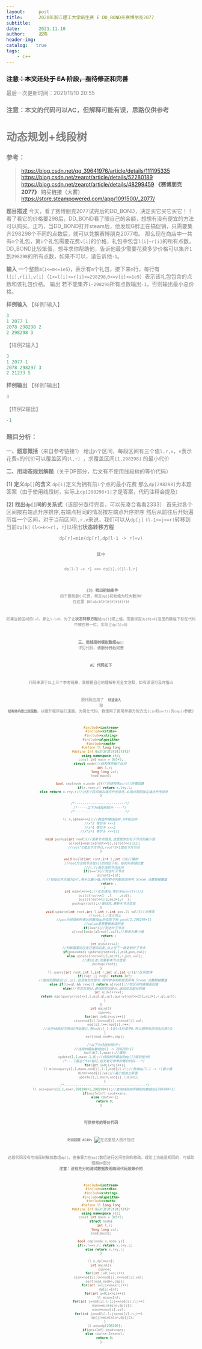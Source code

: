 ```yaml
---
layout:     post
title:      2020年浙江理工大学新生赛 E DD_BOND买赛博朋克2077
subtitle:   
date:       2021.11.10
author:     追殇
header-img: 
catalog:   true
tags:
    - C++
---
```

### ~~注意：本文还处于 EA 阶段，亟待修正和完善~~ 
<font color=grey>最后一次更新时间：2021/11/10 20:55
### 注意：本文的代码可以AC，但解释可能有误，思路仅供参考
# 动态规划+线段树

### 参考：

> https://blog.csdn.net/qq_39641976/article/details/111195335
> https://blog.csdn.net/zearot/article/details/52280189
> https://blog.csdn.net/zearot/article/details/48299459
> **《赛博朋克 2077》** 购买链接（大雾） https://store.steampowered.com/app/1091500/_2077/

**题目描述**
今天，看了赛博朋克2077试完后的DD_BOND，决定买它买它买它！！看了看它的价格要298后，DD_BOND看了眼自己的余额，想想有没有便宜的方法可以购买。正巧，当DD_BOND打开steam后，他发现G胖正在搞促销，只需要集齐298298个不同的点数后，就可以兑换赛博朋克2077啦。
那么现在商店中一共有`m`个礼包，第`i`个礼包需要花费`v[i]`的价格，礼包中包含`l[i]~r[i]`的所有点数，DD_BOND比较笨蛋，想寻求你帮助他，告诉他最少需要花费多少价格可以集齐`1`到`298298`的所有点数，如果不可以，请告诉他`-1`。

**输入**
一个整数`m`(`1<=m<=1e5`)，表示有`m`个礼包，接下来`m`行，每行有`l[i],r[i],v[i]`（`1<=l[i]<=r[i]<=298298`,`0<=v[i]<=1e9`）表示该礼包包含的点数和该礼包价格。
输出
若不能集齐`1~298298`所有点数输出`-1`，否则输出最小总价格。

**样例输入**
【样例1输入】

```cpp
3
1 2077 1
2078 298298 2
2 298298 3
```

【样例2输入】

```cpp
3
1 2077 1
2078 298297 3
2 21233 5
```

**样例输出**
【样例1输出】

```cpp
3
```

【样例2输出】

```cpp
-1
```

### 题目分析：

**一、题意概括**（来自参考链接1）
给出`n`个区间，每段区间有三个值`l,r,v`，`v`表示花费`v`的代价可以覆盖区间`[l,r] `，求覆盖区间`[1,298298]` 的最小代价

**二、用动态规划解题**（关于DP部分，后文有不使用线段树的等价代码）

**(1) 定义`dp[]`的含义**
`dp[i]`定义为拥有前`i`个点的最小花费
那么`dp[298298]`为本题答案（由于使用线段树，实际上`dp[298298+1]`才是答案，代码注释会提及）

**(2) 找出`dp[]`间的关系式**（该部分亟待完善，可以先凑合看看2333）
首先对各个区间按右端点升序排序,右端点相同的情况按左端点升序排序
然后从前往后开始遍历每一个区间，对于当前区间`l,r,v`来说，我们可以从`dp[j]` `(l-1<=j<=r)`转移到当前`dp[k]` `(l<=k<=r)`，可以得出**状态转移方程**

<center><code>dp[r]=min(dp[r],dp[l-1 -> r]+v)

其中
<center><code>dp[l-1 -> r] <=> dp[i],i∈[l-1,r]

<br></br>
**(3) 找出初始条件**
由于要找最小花费，规定`dp[]`初始值为较大数`INF`
在这里 `INF=0x3f3f3f3f3f3f3f3f`

如果当前区间的`l=1`，那么`l-1=0`，为了让**状态转移方程**给`dp[1]`赋上值，需要规定`dp[0]=0`(这里的数组下标在代码中被右移一位，实际上`dp[1]=0`)

**三、用线段树模拟数组`dp[]`**
详见代码，~~该部分日后完善~~ 

**AC 代码如下**

<font color=grey>代码来源于以上三个参考链接，我根据自己的理解补充全文注释，如有谬误可及时指出

<font color=grey>原代码应用了 **` 快速读入`** 和 **`结构体内嵌比较函数`**，以提升程序运行速度。为简化代码，我使用了更简单暴力的方法(`cin`和`sort()`的`cmp()`参数)

```cpp
#include<iostream>
#include<cstdio>
#include<cstring>
#include<algorithm>
#include<cmath>
#define ll long long
#define Inf 0x3f3f3f3f3f3f3f3f
using namespace std;
const int maxn = 3e5+5;
struct node{//结构体存每个区间 
    int l,r;
    long long val;
}nod[maxn];

bool cmp(node x,node y){//对结构体sort()所需函数 
    if(x.r==y.r) return x.l<y.l;
    else return x.r<y.r;//对各个区间按右端点升序排序,右端点相同按左端点升序排序 
}

/*--------------------------*/ 
/*-----以下为线段树部分-----*/ 
/*--------------------------*/ 

ll n,a[maxn<<2];//数组存储线段树,开4倍空间 
//x*2 等价于 x<<1 
//x*4 等价于 x<<2 
//x*2+1 等价于 x<<1|1 

void pushup(int root){//更新节点信息,这里是求左右子节点的最小值 
    a[root]=min(a[root<<1],a[root<<1|1]);
    //root*2是左下方节点,root*2+1是右下方节点 
}

void build(int root,int l,int r){//建树
    //root为当前节点在a[]的对应下标，即实际存储位置 
    //[l,r]表示当前节点区间 
    if(l==r){//到达叶子节点 
        a[root]=Inf;
        //初始化节点值为Inf,用于比最小值,同时参与判断是否所有 Steam 点数都被覆盖  
        return ;
    }
    int mid=l+r>>1;//左右递归,等价于min=(l+r)/2 
    build(root<<1  ,l    ,mid);
    build(root<<1|1,mid+1,r  );
    pushup(root);//递归完,更新本节点信息 
}
void update(int root,int l,int r,int pos,ll val){//点修改 
    //root,l,r含义同上
    //pos为线段树所表达的数组dp的实际下标 pos∈[1,298298+1] 
    //value是想要修改成的值 
    if(l==r){//到达叶子节点 
        a[root]=min(a[root],val);//修改为最小值 
        return ;
    }
    int mid=l+r>>1;
    //判断需要向左走还是向右走,从上往下一路走到叶子节点 
    if(pos<=mid) update(root<<1,l,mid,pos,val);
    else update(root<<1|1,mid+1,r,pos,val);
    //递归(走)完更新本节点信息 
    pushup(root);
}
ll query(int root,int l,int r,int ql,int qr){//区间查询 
    if(l>qr || r<ql) return Inf;
    //查询范围超出[ql,qr],且没有交叉部分.同时参与判断是否所有 Steam 点数都被覆盖  
    else if(l>=ql && r<=qr) return a[root];//在区间内直接返回值 
    else{//有交叉部分,递归到交叉部分,返回交叉部分的值 
        int mid=l+r>>1;
        return min(query(root<<1,l,mid,ql,qr),query(root<<1|1,mid+1,r,ql,qr));
    }
}
int main(){
    cin>>n;
    for(int i=0;i<n;i++){
        cin>>nod[i].l>>nod[i].r>>nod[i].val;
        nod[i].l++;nod[i].r++;
        //由于线段树习惯从1开始建立,而nod[i].l-1在l=1时等于0,所以把所有区间向右移1位 
    }
    sort(nod,nod+n,cmp);
    
    /*以下为线段树部分*/ 
    //线段树模拟数组dp[1 -> 298298+1] 
    build(1,1,maxn);//建树
    update(1,1,maxn,1,0);//线段树所模拟的dp[1]赋初值为0 
    /*---下面这个for循环,后文有可参考的等价代码---*/ 
    for(int i=0;i<n;i++){
        ll minn=query(1,1,maxn,nod[i].l-1,nod[i].r);//查询dp[l-1 -> r]最小值 
        minn+=nod[i].val;//最小值加上新值 
        update(1,1,maxn,nod[i].r,minn);
    }
    /*------------------------------------------*/
    ll ans=query(1,1,maxn,298298+1,298298+1);//查询线段树所模拟的数组dp[298298+1] 
    if(ans!=Inf) cout<<ans;
    else cout<<-1;
    return 0;
}

```

**可供参考的等价代码**

**`时间超限 AC40%`**
![在这里插入图片描述](https://img-blog.csdnimg.cn/628396b22ff0460ab14b30f54e7bb438.png)

这段代码没有用线段树模拟数组`dp[]`，直接暴力在`dp[]`数组进行区间查询和修改。理论上功能是相同的，可帮助理解`DP`部分
**注意：没有充分的测试数据表明两段代码是等价的**
```cpp
#include<iostream>
#include<cstdio>
#include<cstring>
#include<algorithm>
#include<cmath>
#define ll long long
#define Inf 0x3f3f3f3f3f3f3f3f
using namespace std;
const int maxn = 3e5+5;
struct node{
    int l,r;
    long long val;
}nod[maxn];

bool cmp(node x,node y){
    if(x.r==y.r) return x.l<y.l;
    else return x.r<y.r;
}

ll n,dp[maxn];
int main(){
    cin>>n;
    for(int i=0;i<n;i++)
        cin>>nod[i].l>>nod[i].r>>nod[i].val;
    sort(nod,nod+n,cmp);
    for(int i=1;i<=maxn;i++)
        dp[i]=Inf;
    for(int i=0;i<n;i++){
        ll minn=Inf;
        for(int j=nod[i].l-1;j<=nod[i].r;j++)
            minn=min(minn,dp[j]);
        minn+=nod[i].val;
        for(int j=nod[i].l;j<=nod[i].r;j++)
            dp[j]=min(minn,dp[j]);
    }
    ll ans=dp[298298];
    if(ans<Inf) cout<<ans; 
    else cout<<-1<<endl;
    return 0;
}

```
